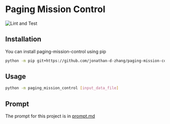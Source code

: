 # Paging Mission Control

![Lint and Test](https://github.com/jonathan-d-zhang/paging-mission-control/actions/workflows/lint-test.yaml/badge.svg)

## Installation
You can install paging-mission-control using pip
```bash
python -m pip git+https://github.com/jonathan-d-zhang/paging-mission-control.git
```

## Usage
```bash
python -m paging_mission_control [input_data_file]
```

## Prompt

The prompt for this project is in [prompt.md](prompt.md)
